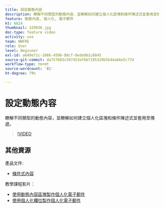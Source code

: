 ```yaml
---
title: 設定動態內容
description: 瞭解不同類型的動態內容，並瞭解如何建立個人化區塊和條件陳述式並套用至傳遞。
feature: 動態內容, 個人化, 電子郵件
kt: 6824
thumbnail: 329936.jpg
doc-type: feature video
activity: use
team: WWFRE
role: User
level: Beginner
exl-id: a649e71c-1866-4596-88cf-0ede861c8845
source-git-commit: da757603c597453ef6b7195329b5b44ab6e5c77d
workflow-type: tm+mt
source-wordcount: '81'
ht-degree: 79%

---
```


# 設定動態內容

瞭解不同類型的動態內容，並瞭解如何建立個人化區塊和條件陳述式並套用至傳遞。

>[!VIDEO](https://video.tv.adobe.com/v/329936?quality=12)

## 其他資源

產品文件:

* [條件式內容](https://docs.adobe.com/content/help/en/campaign-classic/using/sending-messages/personalizing-deliveries/conditional-content.html)

教學課程影片：

* [使用動態內容區塊製作個人化電子郵件](/help/sending-messages/email-channel/personalization-with-dynamic-content-blocks.md)
* [使用個人化欄位製作個人化電子郵件](/help/sending-messages/email-channel/personalizing-emails-using-personalization-fields.md)
